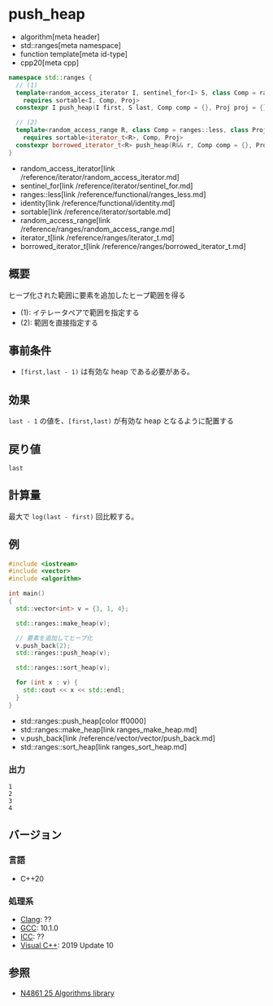 # push_heap
* algorithm[meta header]
* std::ranges[meta namespace]
* function template[meta id-type]
* cpp20[meta cpp]

```cpp
namespace std::ranges {
  // (1)
  template<random_access_iterator I, sentinel_for<I> S, class Comp = ranges::less, class Proj = identity>
    requires sortable<I, Comp, Proj>
  constexpr I push_heap(I first, S last, Comp comp = {}, Proj proj = {});

  // (2)
  template<random_access_range R, class Comp = ranges::less, class Proj = identity>
    requires sortable<iterator_t<R>, Comp, Proj>
  constexpr borrowed_iterator_t<R> push_heap(R&& r, Comp comp = {}, Proj proj = {});
}
```
* random_access_iterator[link /reference/iterator/random_access_iterator.md]
* sentinel_for[link /reference/iterator/sentinel_for.md]
* ranges::less[link /reference/functional/ranges_less.md]
* identity[link /reference/functional/identity.md]
* sortable[link /reference/iterator/sortable.md]
* random_access_range[link /reference/ranges/random_access_range.md]
* iterator_t[link /reference/ranges/iterator_t.md]
* borrowed_iterator_t[link /reference/ranges/borrowed_iterator_t.md]

## 概要
ヒープ化された範囲に要素を追加したヒープ範囲を得る

* (1): イテレータペアで範囲を指定する
* (2): 範囲を直接指定する


## 事前条件
- `[first,last - 1)` は有効な heap である必要がある。


## 効果
`last - 1` の値を、`[first,last)` が有効な heap となるように配置する


## 戻り値
`last`


## 計算量
最大で `log(last - first)` 回比較する。


## 例
```cpp example
#include <iostream>
#include <vector>
#include <algorithm>

int main()
{
  std::vector<int> v = {3, 1, 4};

  std::ranges::make_heap(v);

  // 要素を追加してヒープ化
  v.push_back(2);
  std::ranges::push_heap(v);

  std::ranges::sort_heap(v);

  for (int x : v) {
    std::cout << x << std::endl;
  }
}
```
* std::ranges::push_heap[color ff0000]
* std::ranges::make_heap[link ranges_make_heap.md]
* v.push_back[link /reference/vector/vector/push_back.md]
* std::ranges::sort_heap[link ranges_sort_heap.md]

### 出力
```
1
2
3
4
```

## バージョン
### 言語
- C++20

### 処理系
- [Clang](/implementation.md#clang): ??
- [GCC](/implementation.md#gcc): 10.1.0
- [ICC](/implementation.md#icc): ??
- [Visual C++](/implementation.md#visual_cpp): 2019 Update 10

## 参照
- [N4861 25 Algorithms library](https://timsong-cpp.github.io/cppwp/n4861/algorithms)
